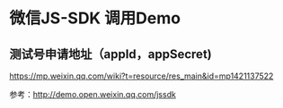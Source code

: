 # 微信JS-SDK 调用Demo

## 测试号申请地址（appId，appSecret)
https://mp.weixin.qq.com/wiki?t=resource/res_main&id=mp1421137522

参考：http://demo.open.weixin.qq.com/jssdk